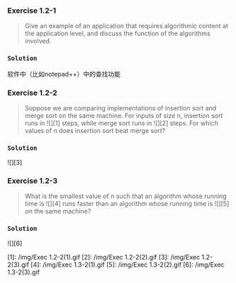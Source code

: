 ### Exercise 1.2-1
> Give an example of an application that requires algorithmic content at the application level, and discuss the function of the algorithms involved.

### `Solution`
软件中（比如notepad++）中的查找功能

### Exercise 1.2-2
> Suppose we are comparing implementations of insertion sort and merge sort on the same machine. For inputs of size n, insertion sort runs in ![][1] steps, while merge sort runs in ![][2] steps. For which values of n does insertion sort beat merge sort?

### `Solution`
![][3]

### Exercise 1.2-3
> What is the smallest value of n such that an algorithm whose running time is ![][4] runs faster than an algorithm whose running time is ![][5] on the same machine?

### `Solution`
![][6]

[1]: /img/Exec 1.2-2(1).gif
[2]: /img/Exec 1.2-2(2).gif
[3]: /img/Exec 1.2-2(3).gif
[4]: /img/Exec 1.3-2(1).gif
[5]: /img/Exec 1.3-2(2).gif
[6]: /img/Exec 1.3-2(3).gif

